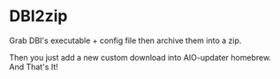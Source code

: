 # DBI2zip
Grab DBI's executable + config file then archive them into a zip.

Then you just add a new custom download into AIO-updater homebrew.
And That's It!
